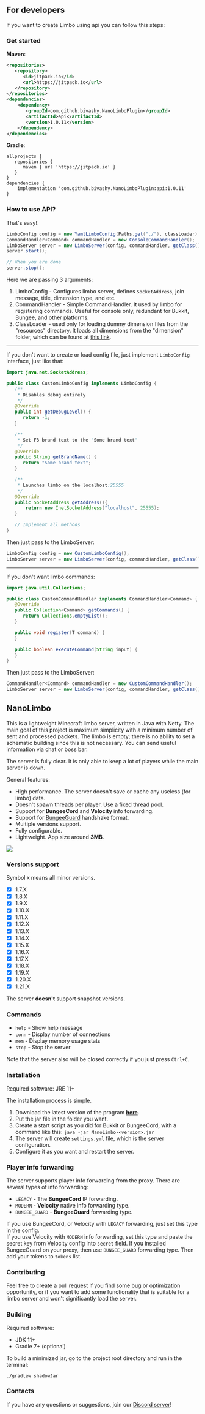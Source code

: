 ## For developers
If you want to create Limbo using api you can follow this steps:
### Get started
**Maven**:
```xml
<repositories>
   <repository>
      <id>jitpack.io</id>
      <url>https://jitpack.io</url>
   </repository>
</repositories>
<dependencies>
    <dependency>
       <groupId>com.github.bivashy.NanoLimboPlugin</groupId>
       <artifactId>api</artifactId>
       <version>1.0.11</version>
    </dependency>
</dependencies>
```
**Gradle**:
```
allprojects {
   repositories {
      maven { url 'https://jitpack.io' }
   }
}
dependencies {
    implementation 'com.github.bivashy.NanoLimboPlugin:api:1.0.11'
}
```
### How to use API?
That's easy!:
```java
LimboConfig config = new YamlLimboConfig(Paths.get("./"), classLoader).load();
CommandHandler<Command> commandHandler = new ConsoleCommandHandler();
LimboServer server = new LimboServer(config, commandHandler, getClass().getClassLoader());
server.start();

// When you are done
server.stop();
```
Here we are passing 3 arguments:
1. LimboConfig - Configures limbo server, defines `SocketAddress`, join message, title, dimension type, and etc.
2. CommandHandler - Simple CommandHandler. It used by limbo for registering commands. Useful for console only, redundant for Bukkit, Bungee, and other platforms.
3. ClassLoader - used only for loading dummy dimension files from the "resources" directory. It loads all dimensions from the "dimension" folder, which can be found at [this link](https://github.com/bivashy/NanoLimboPlugin/tree/main/api/src/main/resources/dimension).
---

If you don't want to create or load config file, just implement `LimboConfig` interface, just like that:

```java
import java.net.SocketAddress;

public class CustomLimboConfig implements LimboConfig {
   /**
    * Disables debug entirely
    */
   @Override
   public int getDebugLevel() {
      return -1;
   }

   /**
    * Set F3 brand text to the "Some brand text"
    */
   @Override
   public String getBrandName() {
      return "Some brand text";
   }

   /**
    * Launches limbo on the localhost:25555
    */
   @Override
   public SocketAddress getAddress(){
       return new InetSocketAddress("localhost", 25555);
   }

   // Implement all methods
}
```
Then just pass to the LimboServer:
```java
LimboConfig config = new CustomLimboConfig();
LimboServer server = new LimboServer(config, commandHandler, getClass().getClassLoader()); 
```

---

If you don't want limbo commands:

```java
import java.util.Collections;

public class CustomCommandHandler implements CommandHandler<Command> {
   @Override
   public Collection<Command> getCommands() {
      return Collections.emptyList();
   }

   public void register(T command) {
   }

   public boolean executeCommand(String input) {
   }
}
```

Then just pass to the LimboServer:
```java
CommandHandler<Command> commandHandler = new CustomCommandHandler();
LimboServer server = new LimboServer(config, commandHandler, getClass().getClassLoader()); 
```
## NanoLimbo

This is a lightweight Minecraft limbo server, written in Java with Netty.
The main goal of this project is maximum simplicity with a minimum number of sent and processed packets.
The limbo is empty; there is no ability to set a schematic building since this is not necessary.
You can send useful information via chat or boss bar.

The server is fully clear. It is only able to keep a lot of players while the main server is down.

General features:
* High performance. The server doesn't save or cache any useless (for limbo) data.
* Doesn't spawn threads per player. Use a fixed thread pool.
* Support for **BungeeCord** and **Velocity** info forwarding.
* Support for [BungeeGuard](https://www.spigotmc.org/resources/79601/) handshake format.
* Multiple versions support.
* Fully configurable.
* Lightweight. App size around **3MB**.

![](https://i.imgur.com/sT8p1Gz.png)

### Versions support

Symbol `X` means all minor versions.

- [x] 1.7.X
- [x] 1.8.X
- [x] 1.9.X
- [x] 1.10.X
- [x] 1.11.X
- [x] 1.12.X
- [x] 1.13.X
- [x] 1.14.X
- [x] 1.15.X
- [x] 1.16.X
- [x] 1.17.X
- [x] 1.18.X
- [x] 1.19.X
- [x] 1.20.X
- [x] 1.21.X

The server **doesn't** support snapshot versions.

### Commands

* `help` - Show help message
* `conn` - Display number of connections
* `mem` - Display memory usage stats
* `stop` - Stop the server

Note that the server also will be closed correctly if you just press `Ctrl+C`.

### Installation

Required software: JRE 11+

The installation process is simple.

1. Download the latest version of the program [**here**](https://github.com/Nan1t/NanoLimbo/releases).
2. Put the jar file in the folder you want.
3. Create a start script as you did for Bukkit or BungeeCord, with a command like this:
   `java -jar NanoLimbo-<version>.jar`
4. The server will create `settings.yml` file, which is the server configuration. 
5. Configure it as you want and restart the server.

### Player info forwarding

The server supports player info forwarding from the proxy. There are several types of info forwarding:

* `LEGACY` - The **BungeeCord** IP forwarding.
* `MODERN` - **Velocity** native info forwarding type.
* `BUNGEE_GUARD` - **BungeeGuard** forwarding type.

If you use BungeeCord, or Velocity with `LEGACY` forwarding, just set this type in the config.  
If you use Velocity with `MODERN` info forwarding, set this type and paste the secret key from
Velocity config into `secret` field.
If you installed BungeeGuard on your proxy, then use `BUNGEE_GUARD` forwarding type.
Then add your tokens to `tokens` list.

### Contributing

Feel free to create a pull request if you find some bug or optimization opportunity, or if you want
to add some functionality that is suitable for a limbo server and won't significantly load the server.

### Building

Required software:

* JDK 11+
* Gradle 7+ (optional)

To build a minimized jar, go to the project root directory and run in the terminal:

```
./gradlew shadowJar
```

### Contacts

If you have any questions or suggestions, join our [Discord server](https://discord.gg/4VGP3Gv)!
